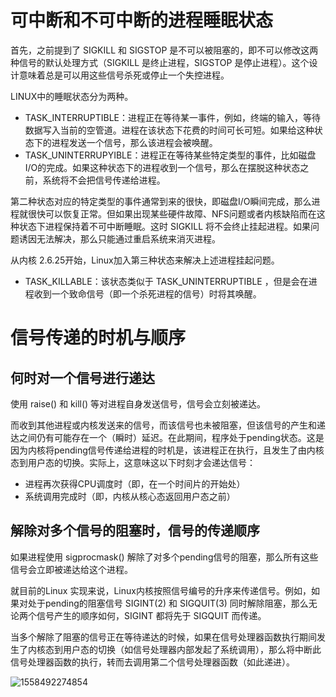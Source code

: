 # 可中断和不可中断的进程睡眠状态

首先，之前提到了 SIGKILL 和 SIGSTOP 是不可以被阻塞的，即不可以修改这两种信号的默认处理方式（SIGKILL 是终止进程，SIGSTOP 是停止进程）。这个设计意味着总是可以用这些信号杀死或停止一个失控进程。

LINUX中的睡眠状态分为两种。

- TASK_INTERRUPTIBLE：进程正在等待某一事件，例如，终端的输入，等待数据写入当前的空管道。进程在该状态下花费的时间可长可短。如果给这种状态下的进程发送一个信号，那么该进程会被唤醒。
- TASK_UNINTERRUPYIBLE：进程正在等待某些特定类型的事件，比如磁盘I/O的完成。如果这种状态下的进程收到一个信号，那么在摆脱这种状态之前，系统将不会把信号传递给进程。

第二种状态对应的特定类型的事件通常到来的很快，即磁盘I/O瞬间完成，那么进程就很快可以恢复正常。但如果出现某些硬件故障、NFS问题或者内核缺陷而在这种状态下进程保持着不可中断睡眠。这时 SIGKILL 将不会终止挂起进程。如果问题诱因无法解决，那么只能通过重启系统来消灭进程。

从内核 2.6.25开始，Linux加入第三种状态来解决上述进程挂起问题。

- TASK_KILLABLE：该状态类似于 TASK_UNINTERRUPTIBLE ，但是会在进程收到一个致命信号（即一个杀死进程的信号）时将其唤醒。

# 信号传递的时机与顺序

## 何时对一个信号进行递达

使用 raise() 和 kill() 等对进程自身发送信号，信号会立刻被递达。

而收到其他进程或内核发送来的信号，而该信号也未被阻塞，但该信号的产生和递达之间仍有可能存在一个（瞬时）延迟。在此期间，程序处于pending状态。这是因为内核将pending信号传递给进程的时机是，该进程正在执行，且发生了由内核态到用户态的切换。实际上，这意味这以下时刻才会递达信号：

- 进程再次获得CPU调度时（即，在一个时间片的开始处）
- 系统调用完成时（即，内核从核心态返回用户态之前）

## 解除对多个信号的阻塞时，信号的传递顺序

如果进程使用 sigprocmask() 解除了对多个pending信号的阻塞，那么所有这些信号会立即被递达给这个进程。

就目前的Linux 实现来说，Linux内核按照信号编号的升序来传递信号。例如，如果对处于pending的阻塞信号 SIGINT(2) 和 SIGQUIT(3) 同时解除阻塞，那么无论两个信号产生的顺序如何，SIGINT 都将先于 SIGQUIT 而传递。

当多个解除了阻塞的信号正在等待递达的时候，如果在信号处理器函数执行期间发生了内核态到用户态的切换（如信号处理器内部发起了系统调用），那么将中断此信号处理器函数的执行，转而去调用第二个信号处理器函数（如此递进）。

![1558492274854](C:\Users\a1599\AppData\Roaming\Typora\typora-user-images\1558492274854.png)

